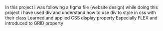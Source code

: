 In this project i was following a figma file (website design)
while doing this project i have used div and understand how to use div to style in css with their class 
Learned and applied CSS display property Especially FLEX 
and introduced to GRID property 
